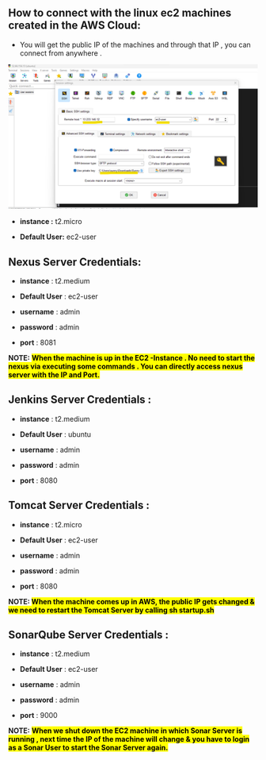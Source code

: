
## How to connect with the linux ec2 machines created in the AWS Cloud:

  * You will get the public IP of the machines and through that IP , you can connect from anywhere .

  ![alt text](A.%20Basic%20Devops/connect.png)

  * __instance :__ t2.micro

  * __Default User:__ ec2-user

## Nexus Server Credentials:

* __instance__ : t2.medium

* __Default User__ : ec2-user

* __username__ : admin

* __password__ : admin

* __port__ : 8081

__NOTE:__ <mark>__When the machine is up in the EC2 -Instance . No need to start the nexus via executing some commands . You can directly access nexus server with the IP and Port.__</mark>

## Jenkins Server Credentials :

  * __instance__ : t2.medium 
  
  * __Default User__ : ubuntu 

  * __username__ : admin

  * __password__ : admin

  * __port__ : 8080

##  Tomcat Server Credentials :

 * __instance__ : t2.micro
  
  * __Default User__ : ec2-user

  * __username__ : admin

  * __password__ : admin

  * __port__ : 8080

__NOTE: <mark> When the machine comes up in AWS, the public IP gets changed & we need to restart the Tomcat Server by calling sh startup.sh__

## SonarQube Server Credentials :

 * __instance__ : t2.medium
  
  * __Default User__ : ec2-user

  * __username__ : admin

  * __password__ : admin

  * __port__ : 9000

__NOTE:__ <mark>__When we shut down the EC2 machine in which Sonar Server is running , next time the IP of the machine will change & you have to login as a Sonar User to start the Sonar Server again.__</mark>
